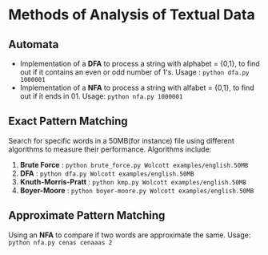# Methods of Analysis of Textual Data

## Automata

- Implementation of a **DFA** to process a string with alphabet = {0,1}, to find out if it contains an even or odd number of 1's.
Usage : `python dfa.py 1000001`
- Implementation of a **NFA** to process a string with alfabet = {0,1}, to find out if it ends in 01.
Usage: `python nfa.py 1000001`

## Exact Pattern Matching

Search for specific words in a 50MB(for instance) file using different algorithms to measure their performance. Algorithms include:

1. **Brute Force** : `python brute_force.py Wolcott examples/english.50MB`
2. **DFA** : `python dfa.py Wolcott examples/english.50MB`
3. **Knuth-Morris-Pratt** : `python kmp.py Wolcott examples/english.50MB`
4. **Boyer-Moore** : `python boyer-moore.py Wolcott examples/english.50MB`

## Approximate Pattern Matching

Using an **NFA** to compare if two words are approximate the same. Usage: `python nfa.py cenas cenaaas 2`
